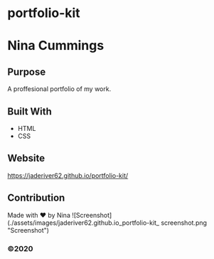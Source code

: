 # portfolio-kit

# Nina Cummings

## Purpose
A proffesional portfolio of my work.

## Built With
* HTML
* CSS

## Website
https://jaderiver62.github.io/portfolio-kit/

## Contribution
Made with ❤️ by Nina
![Screenshot](./assets/images/jaderiver62.github.io_portfolio-kit_ screenshot.png "Screenshot")
### ©️2020

